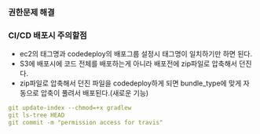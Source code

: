 ### 권한문제 해결

### CI/CD 배포시 주의할점
- ec2의 태그명과 codedeploy의 배포그룹 설정시 태그명이 일치하기만 하면 된다.
- S3에 배포시에 코드 전체를 배포하는게 아니라 배포전에 zip파일로 압축해서 던진다.
- zip파일로 압축해서 던진 파일을 codedeploy하게 되면 bundle_type에 맞게 자동으로 압축이 풀려서 배포된다.(새로운 기능)

```yml
git update-index --chmod=+x gradlew
git ls-tree HEAD
git commit -m "permission access for travis"
```